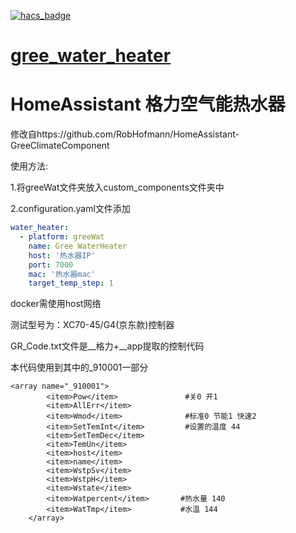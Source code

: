 [![hacs_badge](https://img.shields.io/badge/HACS-Default-orange.svg?style=for-the-badge)](https://github.com/hacs/integration)

# [gree_water_heater](https://github.com/jamelu001/gree_water_heater)
# HomeAssistant 格力空气能热水器

修改自https://github.com/RobHofmann/HomeAssistant-GreeClimateComponent

使用方法:

1.将greeWat文件夹放入custom_components文件夹中
        
2.configuration.yaml文件添加

        
```yaml
water_heater:
  - platform: greeWat
    name: Gree WaterHeater
    host: '热水器IP'
    port: 7000
    mac: '热水器mac'
    target_temp_step: 1
```

docker需使用host网络

测试型号为：XC70-45/G4(京东款)控制器

GR_Code.txt文件是__格力+__app提取的控制代码

本代码使用到其中的_910001一部分

```
<array name="_910001">
        <item>Pow</item>               #关0 开1
        <item>AllErr</item>
        <item>Wmod</item>              #标准0 节能1 快速2
        <item>SetTemInt</item>         #设置的温度 44
        <item>SetTemDec</item>
        <item>TemUn</item>
        <item>host</item>              
        <item>name</item>
        <item>WstpSv</item>
        <item>WstpH</item>
        <item>Wstate</item>
        <item>Watpercent</item>       #热水量 140
        <item>WatTmp</item>           #水温 144
    </array>
```
